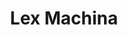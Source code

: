 ---
layout:	page
title: Lex Machina
permalink: /lex_machina/
short-description: legal analytics platform focused on intellectual property litigation
tags: startup, legal analytics, IP litigation
---